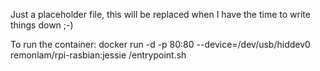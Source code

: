 Just a placeholder file, this will be replaced when I have the time to write things down ;-)

To run the container:
docker run -d -p 80:80 --device=/dev/usb/hiddev0 remonlam/rpi-rasbian:jessie /entrypoint.sh
